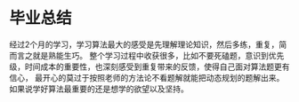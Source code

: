 # 毕业总结

经过2个月的学习，学习算法最大的感受是先理解理论知识，然后多练，重复，简而言之就是熟能生巧。
整个学习过程中收获很多，比如不要死磕题，意识到优先级，时间成本的重要性，也深刻感受到重复带来的反馈，使得自己面对算法题更有信心，
最开心的莫过于按照老师的方法论不看题解就能把动态规划的题解出来。
如果说学好算法最重要的还是想学的欲望以及坚持。


